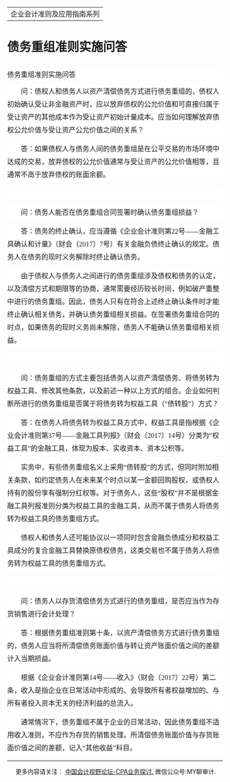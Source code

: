 ﻿<!DOCTYPE HTML PUBLIC "-//W3C//DTD HTML 4.0 Transitional//EN">
<HTML xmlns:o = "urn:schemas-microsoft-com:office:office"><HEAD><TITLE>债务重组准则实施问答</TITLE>
<META content="text/html; charset=gb2312" http-equiv=Content-Type>
<META name=GENERATOR content="MSHTML 11.00.10570.1001"><LINK rel=stylesheet 
href="_template.css"></HEAD>
<BODY>
<DIV id=nsbanner>
<DIV id=bannerrow1>
<TABLE class=bannerparthead>
  <TBODY>
  <TR id=hdr>
    <TD class=runninghead noWrap>企业会计准则及应用指南系列</TD></TR></TBODY></TABLE></DIV>
<DIV id=titlerow>
<H1 class=dtH1>债务重组准则实施问答</H1></DIV></DIV>
<DIV id=nstext><BR>
<H1 
style="BACKGROUND: white; TEXT-ALIGN: left; MARGIN: 0cm 0cm 0pt; LINE-HEIGHT: 150%" 
align=left><SPAN 
style='FONT-SIZE: 10.5pt; FONT-FAMILY: "微软雅黑",sans-serif; FONT-WEIGHT: normal; LINE-HEIGHT: 150%; mso-bidi-font-size: 16.5pt'><FONT 
size=3><FONT face=宋体>债务重组准则实施问答<SPAN 
lang=EN-US><o:p></o:p></SPAN></FONT></FONT></SPAN></H1>
<P 
style="BACKGROUND: white; WORD-BREAK: break-all; LINE-HEIGHT: 22.5pt; TEXT-INDENT: 24pt"><SPAN 
style='FONT-SIZE: 10.5pt; FONT-FAMILY: "微软雅黑",sans-serif'><FONT size=3><FONT 
face=宋体>问：债权人和债务人以资产清偿债务方式进行债务重组的，债权人初始确认受让非金融资产时，应以放弃债权的公允价值和可直接归属于受让资产的其他成本作为受让资产初始计量成本。应当如何理解放弃债权公允价值与受让资产公允价值之间的关系？<SPAN 
lang=EN-US><o:p></o:p></SPAN></FONT></FONT></SPAN></P>
<P 
style="BACKGROUND: white; WORD-BREAK: break-all; LINE-HEIGHT: 22.5pt; TEXT-INDENT: 24pt"><SPAN 
style='FONT-SIZE: 10.5pt; FONT-FAMILY: "微软雅黑",sans-serif'><FONT size=3><FONT 
face=宋体>答：如果债权人与债务人间的债务重组是在公平交易的市场环境中达成的交易，放弃债权的公允价值通常与受让资产的公允价值相等，且通常不高于放弃债权的账面余额。<SPAN 
lang=EN-US><o:p></o:p></SPAN></FONT></FONT></SPAN></P>
<P 
style="BACKGROUND: white; WORD-BREAK: break-all; LINE-HEIGHT: 22.5pt; TEXT-INDENT: 24pt"><SPAN 
lang=EN-US style='FONT-SIZE: 10.5pt; FONT-FAMILY: "微软雅黑",sans-serif'><o:p><FONT 
size=3 face=宋体>&nbsp;</FONT></o:p></SPAN></P>
<P 
style="BACKGROUND: white; WORD-BREAK: break-all; LINE-HEIGHT: 22.5pt; TEXT-INDENT: 24pt"><SPAN 
style='FONT-SIZE: 10.5pt; FONT-FAMILY: "微软雅黑",sans-serif'><FONT size=3><FONT 
face=宋体>问：债务人能否在债务重组合同签署时确认债务重组损益？<SPAN 
lang=EN-US><o:p></o:p></SPAN></FONT></FONT></SPAN></P>
<P 
style="BACKGROUND: white; WORD-BREAK: break-all; LINE-HEIGHT: 22.5pt; TEXT-INDENT: 24pt"><SPAN 
style='FONT-SIZE: 10.5pt; FONT-FAMILY: "微软雅黑",sans-serif'><FONT size=3><FONT 
face=宋体>答：债务的终止确认，应当遵循《企业会计准则第<SPAN lang=EN-US>22</SPAN>号——金融工具确认和计量》（财会〔<SPAN 
lang=EN-US>2017</SPAN>〕<SPAN 
lang=EN-US>7</SPAN>号）有关金融负债终止确认的规定。债务人在债务的现时义务解除时终止确认债务。<SPAN 
lang=EN-US><o:p></o:p></SPAN></FONT></FONT></SPAN></P>
<P 
style="BACKGROUND: white; WORD-BREAK: break-all; LINE-HEIGHT: 22.5pt; TEXT-INDENT: 24pt"><SPAN 
style='FONT-SIZE: 10.5pt; FONT-FAMILY: "微软雅黑",sans-serif'><FONT size=3><FONT 
face=宋体>由于债权人与债务人之间进行的债务重组涉及债权和债务的认定，以及清偿方式和期限等的协商，通常需要经历较长时间，例如破产重整中进行的债务重组。因此，债务人只有在符合上述终止确认条件时才能终止确认相关债务，并确认债务重组相关损益。在签署债务重组合同的时点，如果债务的现时义务尚未解除，债务人不能确认债务重组相关损益。<SPAN 
lang=EN-US><o:p></o:p></SPAN></FONT></FONT></SPAN></P>
<P 
style="BACKGROUND: white; WORD-BREAK: break-all; LINE-HEIGHT: 22.5pt; TEXT-INDENT: 24pt"><SPAN 
lang=EN-US style='FONT-SIZE: 10.5pt; FONT-FAMILY: "微软雅黑",sans-serif'><o:p><FONT 
size=3 face=宋体>&nbsp;</FONT></o:p></SPAN></P>
<P 
style="BACKGROUND: white; WORD-BREAK: break-all; LINE-HEIGHT: 22.5pt; TEXT-INDENT: 24pt"><SPAN 
style='FONT-SIZE: 10.5pt; FONT-FAMILY: "微软雅黑",sans-serif'><FONT size=3><FONT 
face=宋体>问：债务重组的方式主要包括债务人以资产清偿债务、将债务转为权益工具、修改其他条款，以及前述一种以上方式的组合。企业如何判断所进行的债务重组是否属于将债务转为权益工具（“债转股”）方式？<SPAN 
lang=EN-US><o:p></o:p></SPAN></FONT></FONT></SPAN></P>
<P 
style="BACKGROUND: white; WORD-BREAK: break-all; LINE-HEIGHT: 22.5pt; TEXT-INDENT: 24pt"><SPAN 
style='FONT-SIZE: 10.5pt; FONT-FAMILY: "微软雅黑",sans-serif'><FONT size=3><FONT 
face=宋体>答：在债务人将债务转为权益工具方式中，权益工具是指根据《企业会计准则第<SPAN 
lang=EN-US>37</SPAN>号——金融工具列报》（财会〔<SPAN lang=EN-US>2017</SPAN>〕<SPAN 
lang=EN-US>14</SPAN>号）分类为“权益工具”的金融工具，体现为股本、实收资本、资本公积等。<SPAN 
lang=EN-US><o:p></o:p></SPAN></FONT></FONT></SPAN></P>
<P 
style="BACKGROUND: white; WORD-BREAK: break-all; LINE-HEIGHT: 22.5pt; TEXT-INDENT: 24pt"><SPAN 
style='FONT-SIZE: 10.5pt; FONT-FAMILY: "微软雅黑",sans-serif'><FONT size=3><FONT 
face=宋体>实务中，有些债务重组名义上采用“债转股”的方式，但同时附加相关条款，如约定债务人在未来某个时点以某一金额回购股权，或债权人持有的股份享有强制分红权等。对于债务人，这些“股权”并不是根据金融工具列报准则分类为权益工具的金融工具，从而不属于债务人将债务转为权益工具的债务重组方式。<SPAN 
lang=EN-US><o:p></o:p></SPAN></FONT></FONT></SPAN></P>
<P 
style="BACKGROUND: white; WORD-BREAK: break-all; LINE-HEIGHT: 22.5pt; TEXT-INDENT: 24pt"><SPAN 
style='FONT-SIZE: 10.5pt; FONT-FAMILY: "微软雅黑",sans-serif'><FONT size=3><FONT 
face=宋体>债权人和债务人还可能协议以一项同时包含金融负债成分和权益工具成分的复合金融工具替换原债权债务，这类交易也不属于债务人将债务转为权益工具的债务重组方式。<SPAN 
lang=EN-US><o:p></o:p></SPAN></FONT></FONT></SPAN></P>
<P 
style="BACKGROUND: white; WORD-BREAK: break-all; LINE-HEIGHT: 22.5pt; TEXT-INDENT: 24pt"><SPAN 
lang=EN-US style='FONT-SIZE: 10.5pt; FONT-FAMILY: "微软雅黑",sans-serif'><o:p><FONT 
size=3 face=宋体>&nbsp;</FONT></o:p></SPAN></P>
<P 
style="BACKGROUND: white; WORD-BREAK: break-all; LINE-HEIGHT: 22.5pt; TEXT-INDENT: 24pt"><SPAN 
style='FONT-SIZE: 10.5pt; FONT-FAMILY: "微软雅黑",sans-serif'><FONT size=3><FONT 
face=宋体>问：债务人以存货清偿债务方式进行的债务重组，是否应当作为存货销售进行会计处理？<SPAN 
lang=EN-US><o:p></o:p></SPAN></FONT></FONT></SPAN></P>
<P 
style="BACKGROUND: white; WORD-BREAK: break-all; LINE-HEIGHT: 22.5pt; TEXT-INDENT: 24pt"><SPAN 
style='FONT-SIZE: 10.5pt; FONT-FAMILY: "微软雅黑",sans-serif'><FONT size=3><FONT 
face=宋体>答：根据债务重组准则第十条，以资产清偿债务方式进行债务重组的，债务人应当将所清偿债务账面价值与转让资产账面价值之间的差额计入当期损益。<SPAN 
lang=EN-US><o:p></o:p></SPAN></FONT></FONT></SPAN></P>
<P 
style="BACKGROUND: white; WORD-BREAK: break-all; LINE-HEIGHT: 22.5pt; TEXT-INDENT: 24pt"><SPAN 
style='FONT-SIZE: 10.5pt; FONT-FAMILY: "微软雅黑",sans-serif'><FONT size=3><FONT 
face=宋体>根据《企业会计准则第<SPAN lang=EN-US>14</SPAN>号——收入》（财会〔<SPAN 
lang=EN-US>2017</SPAN>〕<SPAN 
lang=EN-US>22</SPAN>号）第二条，收入是指企业在日常活动中形成的、会导致所有者权益增加的、与所有者投入资本无关的经济利益的总流入。<SPAN 
lang=EN-US><o:p></o:p></SPAN></FONT></FONT></SPAN></P>
<P 
style="BACKGROUND: white; WORD-BREAK: break-all; MARGIN: 0cm 0cm 0pt; LINE-HEIGHT: 22.5pt; TEXT-INDENT: 24pt"><SPAN 
style='FONT-SIZE: 10.5pt; FONT-FAMILY: "微软雅黑",sans-serif'><FONT size=3><FONT 
face=宋体>通常情况下，债务重组不属于企业的日常活动，因此债务重组不适用收入准则，不应作为存货的销售处理。所清偿债务账面价值与存货账面价值之间的差额，记入“其他收益”科目。<SPAN 
lang=EN-US><o:p></o:p></SPAN></FONT></FONT></SPAN></P>
<P>
<HR>

<P></P></DIV>
<DIV class=footer>
<P>&nbsp;&nbsp;&nbsp;&nbsp;&nbsp;更多内容请关注： <A 
href="https://bbs.esnai.com/thread-5354530-1-3.html" 
target=_blank>中国会计视野论坛-CPA业务探讨.</A> 微信公众号:MY聊审计.</P></DIV></BODY></HTML>
